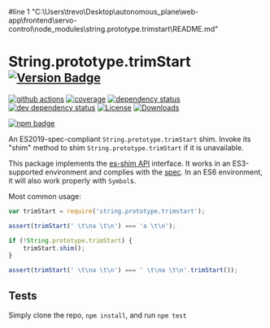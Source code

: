 #line 1 "C:\\Users\\trevo\\Desktop\\autonomous_plane\\web-app\\frontend\\servo-control\\node_modules\\string.prototype.trimstart\\README.md"
# String.prototype.trimStart <sup>[![Version Badge][npm-version-svg]][package-url]</sup>

[![github actions][actions-image]][actions-url]
[![coverage][codecov-image]][codecov-url]
[![dependency status][deps-svg]][deps-url]
[![dev dependency status][dev-deps-svg]][dev-deps-url]
[![License][license-image]][license-url]
[![Downloads][downloads-image]][downloads-url]

[![npm badge][npm-badge-png]][package-url]

An ES2019-spec-compliant `String.prototype.trimStart` shim. Invoke its "shim" method to shim `String.prototype.trimStart` if it is unavailable.

This package implements the [es-shim API](https://github.com/es-shims/api) interface. It works in an ES3-supported environment and complies with the [spec](https://www.ecma-international.org/ecma-262/6.0/#sec-object.assign). In an ES6 environment, it will also work properly with `Symbol`s.

Most common usage:
```js
var trimStart = require('string.prototype.trimstart');

assert(trimStart(' \t\na \t\n') === 'a \t\n');

if (!String.prototype.trimStart) {
	trimStart.shim();
}

assert(trimStart(' \t\na \t\n') === ' \t\na \t\n'.trimStart());
```

## Tests
Simply clone the repo, `npm install`, and run `npm test`

[package-url]: https://npmjs.com/package/string.prototype.trimstart
[npm-version-svg]: https://vb.teelaun.ch/es-shims/String.prototype.trimStart.svg
[deps-svg]: https://david-dm.org/es-shims/String.prototype.trimStart.svg
[deps-url]: https://david-dm.org/es-shims/String.prototype.trimStart
[dev-deps-svg]: https://david-dm.org/es-shims/String.prototype.trimStart/dev-status.svg
[dev-deps-url]: https://david-dm.org/es-shims/String.prototype.trimStart#info=devDependencies
[npm-badge-png]: https://nodei.co/npm/string.prototype.trimstart.png?downloads=true&stars=true
[license-image]: https://img.shields.io/npm/l/string.prototype.trimstart.svg
[license-url]: LICENSE
[downloads-image]: https://img.shields.io/npm/dm/string.prototype.trimstart.svg
[downloads-url]: https://npm-stat.com/charts.html?package=string.prototype.trimstart
[codecov-image]: https://codecov.io/gh/es-shims/String.prototype.trimStart/branch/main/graphs/badge.svg
[codecov-url]: https://app.codecov.io/gh/es-shims/String.prototype.trimStart/
[actions-image]: https://img.shields.io/endpoint?url=https://github-actions-badge-u3jn4tfpocch.runkit.sh/es-shims/String.prototype.trimStart
[actions-url]: https://github.com/es-shims/String.prototype.trimStart/actions
